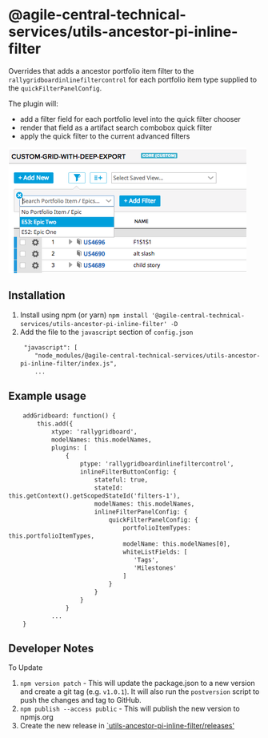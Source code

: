 # @agile-central-technical-services/utils-ancestor-pi-inline-filter

Overrides that adds a ancestor portfolio item filter to the `rallygridboardinlinefiltercontrol`
for each portfolio item type supplied to the `quickFilterPanelConfig`.

The plugin will:
* add a filter field for each portfolio level into the quick filter chooser
* render that field as a artifact search combobox quick filter
* apply the quick filter to the current advanced filters

![Screenshot](./screenshot.png)

## Installation
1. Install using npm (or yarn) `npm install '@agile-central-technical-services/utils-ancestor-pi-inline-filter' -D`
2. Add the file to the `javascript` section of `config.json`
    ```
     "javascript": [
        "node_modules/@agile-central-technical-services/utils-ancestor-pi-inline-filter/index.js",
        ...
    ```
## Example usage

```
    addGridboard: function() {
        this.add({
            xtype: 'rallygridboard',
            modelNames: this.modelNames,
            plugins: [
                {
                    ptype: 'rallygridboardinlinefiltercontrol',
                    inlineFilterButtonConfig: {
                        stateful: true,
                        stateId: this.getContext().getScopedStateId('filters-1'),
                        modelNames: this.modelNames,
                        inlineFilterPanelConfig: {
                            quickFilterPanelConfig: {
                                portfolioItemTypes: this.portfolioItemTypes,
                                modelName: this.modelNames[0],
                                whiteListFields: [
                                   'Tags',
                                   'Milestones'
                                ]
                            }
                        }
                    }
                }
            ...
    }
```

## Developer Notes
To Update
1. `npm version patch` - This will update the package.json to a new version and create a git tag (e.g. `v1.0.1`). It will also run the `postversion` script
to push the changes and tag to GitHub.
2. `npm publish --access public` - This will publish the new version to npmjs.org
3. Create the new release in [`utils-ancestor-pi-inline-filter/releases'](https://github.com/RallyTechServices/utils-ancestor-pi-inline-filter/releases)

